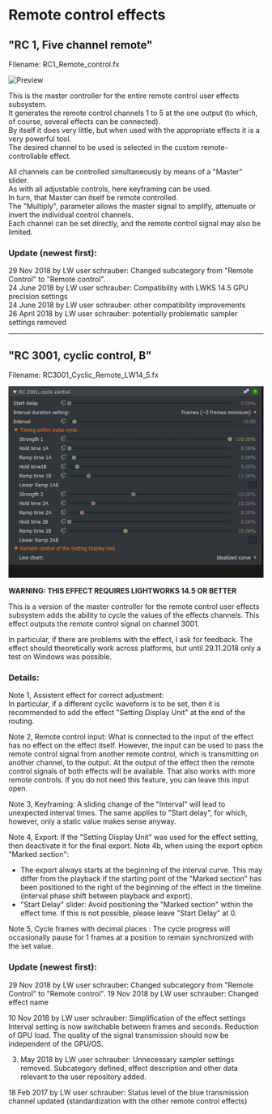 # Remote control effects

## "RC 1, Five channel remote"  
Filename: RC1_Remote_control.fx

![Preview](https://www.lwks.com/media/kunena/attachments/348533/RC_1_Five_channel_remote.png)  

This is the master controller for the entire remote control user effects subsystem.  
It generates the remote control channels 1 to 5 at the one output (to which, of course, several effects can be connected).  
By itself it does very little, but when used with the appropriate effects it is a very powerful tool.  
The desired channel to be used is selected in the custom remote-controllable effect.  

All channels can be controlled simultaneously by means of a "Master" slider.  
As with all adjustable controls, here keyframing can be used.  
In turn, that Master can itself be remote controlled.  
The "Multiply", parameter allows the master signal to amplify, attenuate or invert the individual control channels.  
Each channel can be set directly, and the remote control signal may also be limited.  

### Update (newest first):
29 Nov 2018 by LW user schrauber: Changed subcategory from "Remote Control" to "Remote control".  
24 June 2018  by LW user schrauber: Compatibility with LWKS 14.5 GPU precision settings  
24 June 2018  by LW user schrauber: other compatibility improvements  
26 April 2018 by LW user schrauber: potentially problematic sampler settings removed  
   
---

## "RC 3001, cyclic control, B"  
Filename: RC3001_Cyclic_Remote_LW14_5.fx
   
![Preview]( https://raw.githubusercontent.com/FxSchrauber/Images_for_effects_repository/master/RC/RC_3001_cyclic_control_Nov2018.png)

**WARNING: THIS EFFECT REQUIRES LIGHTWORKS 14.5 OR BETTER**

This is a version of the master controller for the remote control user effects subsystem
adds the ability to cycle the values of the effects channels.
This effect outputs the remote control signal on channel 3001.

In particular, if there are problems with the effect, I ask for feedback.
The effect should theoretically work across platforms, but until 29.11.2018 only a test on Windows was possible.


### Details: 
Note 1, Assistent effect for correct adjustment:  
In particular, if a different cyclic waveform is to be set,
then it is recommended to add the effect "Setting Display Unit" at the end of the routing.

Note 2, Remote control input:
What is connected to the input of the effect has no effect on the effect itself. 
However, the input can be used to pass the remote control signal from another remote control, 
which is transmitting on another channel, to the output. 
At the output of the effect then the remote control signals of both effects will be available. 
That also works with more remote controls.
If you do not need this feature, you can leave this input open.

Note 3, Keyframing:
A sliding change of the "Interval" will lead to unexpected interval times.
The same applies to "Start delay", for which, however, only a static value makes sense anyway.

Note 4, Export: 
   If the "Setting Display Unit" was used for the effect setting, then deactivate it for the final export.
Note 4b, when using the export option "Marked section": 
  * The export always starts at the beginning of the interval curve. 
    This may differ from the playback if the starting point of the "Marked section" has been positioned 
    to the right of the beginning of the effect in the timeline. (interval phase shift between playback and export). 
  * "Start Delay" slider: Avoid positioning the "Marked section" within the effect time. 
    If this is not possible, please leave "Start Delay" at 0.

Note 5, Cycle frames with decimal places : 
The cycle progress will occasionally pause for 1 frames
at a position to remain synchronized with the set value.


### Update (newest first):
29 Nov 2018 by LW user schrauber: Changed subcategory from "Remote Control" to "Remote control".
19 Nov 2018 by LW user schrauber: Changed effect name 

10 Nov 2018 by LW user schrauber: 
Simplification of the effect settings
Interval setting is now switchable between frames and seconds.
Reduction of GPU load.
The quality of the signal transmission should now be independent of the GPU/OS.                                   
                                 
3. May 2018 by LW user schrauber:
Unnecessary sampler settings removed.
Subcategory defined, effect description and other data relevant to the user repository added.

18 Feb 2017 by LW user schrauber: 
Status level of the blue transmission channel updated (standardization with the other remote control effects)

